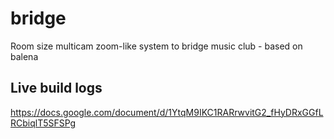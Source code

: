 # bridge

Room size multicam zoom-like system to bridge music club - based on balena

## Live build logs

https://docs.google.com/document/d/1YtqM9IKC1RARrwvitG2_fHyDRxGGfLRCbiqlT5SFSPg
